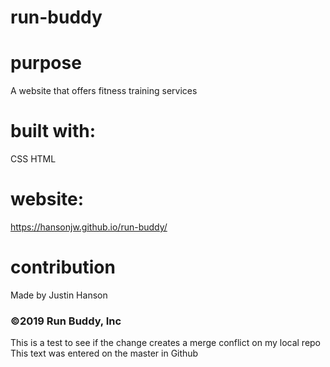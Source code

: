 # run-buddy

# purpose
A website that offers fitness training services

# built with:
CSS
HTML

# website:
https://hansonjw.github.io/run-buddy/

# contribution
Made by Justin Hanson

### ©️2019 Run Buddy, Inc


This is a test to see if the change creates a merge conflict on my local repo
This text was entered on the master in Github
